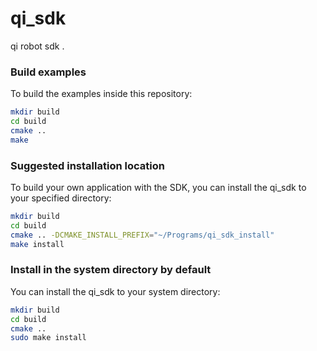 # qi_sdk
qi robot sdk .

### Build examples

To build the examples inside this repository:

```bash
mkdir build
cd build
cmake ..
make
```

### Suggested installation location

To build your own application with the SDK, you can install the qi_sdk to your specified directory:

```bash
mkdir build
cd build
cmake .. -DCMAKE_INSTALL_PREFIX="~/Programs/qi_sdk_install"
make install
```

### Install in the system directory by default

You can install the qi_sdk to your system directory:

```bash
mkdir build
cd build
cmake ..
sudo make install
```


